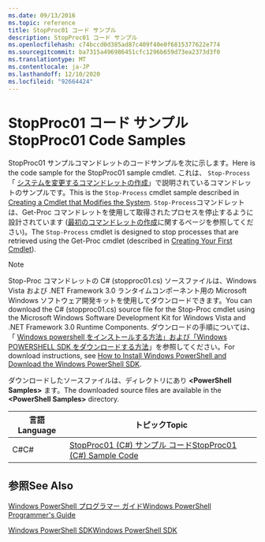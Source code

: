 ```yaml
---
ms.date: 09/13/2016
ms.topic: reference
title: StopProc01 コード サンプル
description: StopProc01 コード サンプル
ms.openlocfilehash: c74bccd0d385ad87c409f40e0f6815377622e774
ms.sourcegitcommit: ba7315a496986451cfc1296b659d73ea2373d3f0
ms.translationtype: MT
ms.contentlocale: ja-JP
ms.lasthandoff: 12/10/2020
ms.locfileid: "92664424"
---
```

# <a name="stopproc01-code-samples"></a><span data-ttu-id="39f08-103">StopProc01 コード サンプル</span><span class="sxs-lookup"><span data-stu-id="39f08-103">StopProc01 Code Samples</span></span>

<span data-ttu-id="39f08-104">StopProc01 サンプルコマンドレットのコードサンプルを次に示します。</span><span class="sxs-lookup"><span data-stu-id="39f08-104">Here is the code sample for the StopProc01 sample cmdlet.</span></span> <span data-ttu-id="39f08-105">これは、 `Stop-Process` 「 [システムを変更するコマンドレットの作成](../cmdlet/creating-a-cmdlet-that-modifies-the-system.md)」で説明されているコマンドレットのサンプルです。</span><span class="sxs-lookup"><span data-stu-id="39f08-105">This is the `Stop-Process` cmdlet sample described in [Creating a Cmdlet that Modifies the System](../cmdlet/creating-a-cmdlet-that-modifies-the-system.md).</span></span> <span data-ttu-id="39f08-106">`Stop-Process`コマンドレットは、Get-Proc コマンドレットを使用して取得されたプロセスを停止するように設計されています ([最初のコマンドレットの作成](../cmdlet/creating-a-cmdlet-without-parameters.md)に関するページを参照してください)。</span><span class="sxs-lookup"><span data-stu-id="39f08-106">The `Stop-Process` cmdlet is designed to stop processes that are retrieved using the Get-Proc cmdlet (described in [Creating Your First Cmdlet](../cmdlet/creating-a-cmdlet-without-parameters.md)).</span></span>

> [!NOTE]
> <span data-ttu-id="39f08-107">Stop-Proc コマンドレットの C# (stopproc01.cs) ソースファイルは、Windows Vista および .NET Framework 3.0 ランタイムコンポーネント用の Microsoft Windows ソフトウェア開発キットを使用してダウンロードできます。</span><span class="sxs-lookup"><span data-stu-id="39f08-107">You can download the C# (stopproc01.cs) source file for the Stop-Proc cmdlet using the Microsoft Windows Software Development Kit for Windows Vista and .NET Framework 3.0 Runtime Components.</span></span> <span data-ttu-id="39f08-108">ダウンロードの手順については、「 [Windows powershell をインストールする方法」および「Windows POWERSHELL SDK をダウンロードする方法](/powershell/scripting/developer/installing-the-windows-powershell-sdk)」を参照してください。</span><span class="sxs-lookup"><span data-stu-id="39f08-108">For download instructions, see [How to Install Windows PowerShell and Download the Windows PowerShell SDK](/powershell/scripting/developer/installing-the-windows-powershell-sdk).</span></span>
>
> <span data-ttu-id="39f08-109">ダウンロードしたソースファイルは、ディレクトリにあり **\<PowerShell Samples>** ます。</span><span class="sxs-lookup"><span data-stu-id="39f08-109">The downloaded source files are available in the **\<PowerShell Samples>** directory.</span></span>

|<span data-ttu-id="39f08-110">言語</span><span class="sxs-lookup"><span data-stu-id="39f08-110">Language</span></span>|<span data-ttu-id="39f08-111">トピック</span><span class="sxs-lookup"><span data-stu-id="39f08-111">Topic</span></span>|
|--------------|-----------|
|<span data-ttu-id="39f08-112">C#</span><span class="sxs-lookup"><span data-stu-id="39f08-112">C#</span></span>|[<span data-ttu-id="39f08-113">StopProc01 (C#) サンプル コード</span><span class="sxs-lookup"><span data-stu-id="39f08-113">StopProc01 (C#) Sample Code</span></span>](./stopproc01-csharp-sample-code.md)|

## <a name="see-also"></a><span data-ttu-id="39f08-114">参照</span><span class="sxs-lookup"><span data-stu-id="39f08-114">See Also</span></span>

[<span data-ttu-id="39f08-115">Windows PowerShell プログラマー ガイド</span><span class="sxs-lookup"><span data-stu-id="39f08-115">Windows PowerShell Programmer's Guide</span></span>](./windows-powershell-programmer-s-guide.md)

[<span data-ttu-id="39f08-116">Windows PowerShell SDK</span><span class="sxs-lookup"><span data-stu-id="39f08-116">Windows PowerShell SDK</span></span>](../windows-powershell-reference.md)
